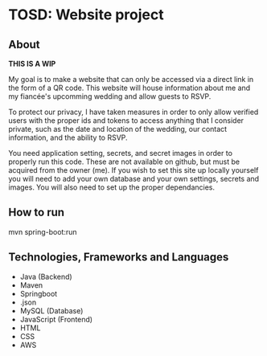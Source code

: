 # **TOSD: Website project**
## About
**THIS IS A WIP**

My goal is to make a website that can only be accessed via a direct link in the form of a QR code.
This website will house information about me and my fiancée's upcomming wedding and allow guests to RSVP. 

To protect our privacy, I have taken measures in order to only allow verified users with the proper ids and tokens to access anything that
I consider private, such as the date and location of the wedding, our contact information, and the ability to RSVP.

You need application setting, secrets, and secret images in order to properly run this code. These are not available on github, but must be acquired from the owner (me).
If you wish to set this site up locally yourself you will need to add your own database and your own settings, secrets and images. You will also need to set up the proper dependancies.

## How to run
mvn spring-boot:run

## Technologies, Frameworks and Languages
- Java (Backend)
- Maven
- Springboot
- .json
- MySQL (Database)
- JavaScript (Frontend)
- HTML
- CSS
- AWS
